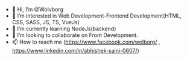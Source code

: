 - 👋 Hi, I’m @Wolvborg
- 👀 I’m interested in Web Development-Frontend Development(HTML, CSS, SASS, JS, TS, VueJs)
- 🌱 I’m currently learning NodeJs(backend)
- 💞️ I’m looking to collaborate on Front Development.
- 📫 How to reach me (https://www.facebook.com/wolborg/ , https://www.linkedin.com/in/abhishek-saini-0607/)

<!---
Wolvborg/Wolvborg is a ✨ special ✨ repository because its `README.md` (this file) appears on your GitHub profile.
You can click the Preview link to take a look at your changes.
--->
